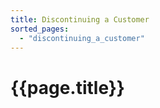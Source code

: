```yaml
---
title: Discontinuing a Customer
sorted_pages:
  - "discontinuing_a_customer"
---
```

# {{page.title}}
